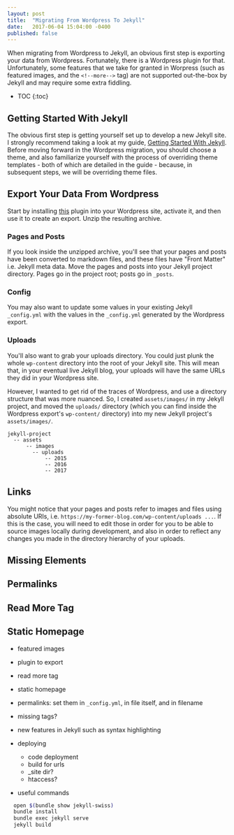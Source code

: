 ```yaml
---
layout: post
title:  "Migrating From Wordpress To Jekyll"
date:   2017-06-04 15:04:00 -0400
published: false
---
```


When migrating from Wordpress to Jekyll, an obvious first step is exporting your data from Wordpress. Fortunately, there is a Wordpress plugin for that. Unfortunately, some features that we take for granted in Worpress (such as featured images, and the `<!--more-->` tag) are not supported out-the-box by Jekyll and may require some extra fiddling.
<!--more-->

* TOC
{:toc}

## Getting Started With Jekyll

The obvious first step is getting yourself set up to develop a new Jekyll site. I strongly recommend taking a look at my guide, [Getting Started With Jekyll](/blog/getting-started-with-jekyll).
Before moving forward in the Wordpress migration, you should choose a theme, and also familiarize yourself with the process of overriding theme templates - both of which are detailed in the guide - because, in subsequent steps, we will be overriding theme files.

## Export Your Data From Wordpress

Start by installing [this](https://github.com/benbalter/wordpress-to-jekyll-exporter) plugin into your Wordpress site, activate it, and then use it to create an export. Unzip the resulting archive.

### Pages and Posts

If you look inside the unzipped archive, you'll see that your pages and posts have been converted to markdown files, and these files have "Front Matter" i.e. Jekyll meta data.
Move the pages and posts into your Jekyll project directory. Pages go in the project root; posts go in `_posts`.

### Config

You may also want to update some values in your existing Jekyll `_config.yml` with the values in the `_config.yml` generated by the Wordpress export.

### Uploads

You'll also want to grab your uploads directory. You could just plunk the whole `wp-content` directory into the root of your Jekyll site. This will mean that, in your eventual live Jekyll blog, your uploads will have the same URLs they did in your Wordpress site.

However, I wanted to get rid of the traces of Wordpress, and use a directory structure that was more nuanced. So, I created `assets/images/` in my Jekyll project, and moved the `uploads/` directory (which you can find inside the Wordpress export's `wp-content/` directory) into my new Jekyll project's `assets/images/`.
```
jekyll-project
  -- assets
      -- images
        -- uploads
            -- 2015
            -- 2016
            -- 2017
```

## Links

You might notice that your pages and posts refer to images and files using absolute URIs, i.e. `https://my-former-blog.com/wp-content/uploads ...`. If this is the case, you will need to edit those in order for you to be able to source images locally during development, and also in order to reflect any changes you made in the directory hierarchy of your uploads.



## Missing Elements

## Permalinks

## Read More Tag

## Static Homepage




- featured images
- plugin to export
- read more tag
- static homepage
- permalinks: set them in `_config.yml`, in file itself, and in filename
- missing tags?
- new features in Jekyll such as syntax highlighting

- deploying
  - code deployment
  - build for urls
  - \_site dir?
  - htaccess?

- useful commands

```bash
  open $(bundle show jekyll-swiss)
  bundle install
  bundle exec jekyll serve
  jekyll build
```

